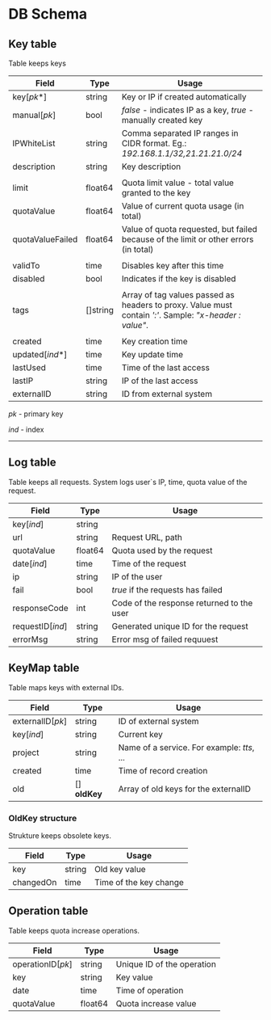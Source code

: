 # DB Schema

## Key table

Table keeps keys

| Field | Type | Usage |
| ---|-|-|
| key[*pk**] | string | Key or IP if created automatically |
| manual[*pk*] | bool | *false* - indicates IP as a key, *true* - manually created key |
| IPWhiteList | string | Comma separated IP ranges in CIDR format. Eg.: *192.168.1.1/32,21.21.21.0/24* |
| description | string | Key description |
||
| limit   | float64 | Quota limit value - total value granted to the key |
| quotaValue | float64 | Value of current quota usage (in total) |
| quotaValueFailed | float64 | Value of quota requested, but failed because of the limit or other errors (in total) |
||
| validTo | time | Disables key after this time |
| disabled | bool | Indicates if the key is disabled |
||
| tags | []string | Array of tag values passed as headers to proxy. Value must contain *':'*. Sample: *"x-header : value"*. |
||
| created | time | Key creation time |
| updated[*ind**] | time | Key update time |
| lastUsed | time | Time of the last access |
| lastIP | string | IP of the last access |
| externalID | string | ID from external system |


*pk* - primary key

*ind* - index

---

## Log table

Table keeps all requests. System logs user`s IP, time, quota value of the request.

| Field | Type | Usage |
| ---|-|-|
| key[*ind*] | string | |
| url | string | Request URL, path |
| quotaValue | float64 | Quota used by the request |
| date[*ind*] | time | Time of the request |
| ip | string | IP of the user |
| fail | bool | *true* if the requests has failed |
| responseCode | int | Code of the response returned to the user |
| requestID[*ind*] | string | Generated unique ID for the request |
| errorMsg | string | Error msg of failed requuest |


## KeyMap table

Table maps keys with external IDs.

| Field | Type | Usage |
| ---|-|-|
| externalID[*pk*] | string | ID of external system |
| key[*ind*] | string | Current key |
| project | string | Name of a service. For example: *tts*, ... |
| created | time | Time of record creation |
| old | [] **oldKey** | Array of old keys for the externalID |

### OldKey structure

Strukture keeps obsolete keys.

| Field | Type | Usage |
| ---|-|-|
| key | string | Old key value|
| changedOn | time | Time of the key change |

## Operation table

Table keeps quota increase operations.

| Field | Type | Usage |
| ---|-|-|
| operationID[*pk*] | string | Unique ID of the operation |
| key | string | Key value |
| date | time | Time of operation |
| quotaValue | float64 | Quota increase value |
